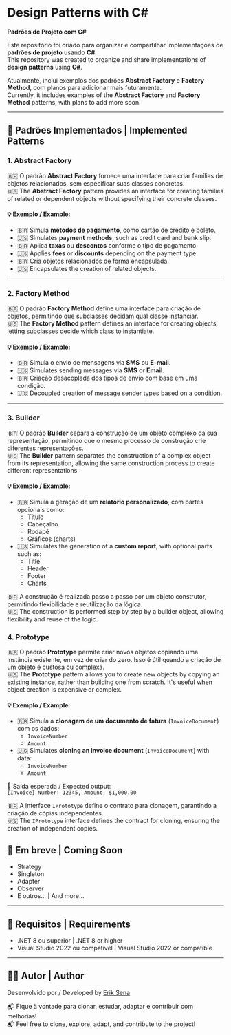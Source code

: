 # Design Patterns with C#  
**Padrões de Projeto com C#**

Este repositório foi criado para organizar e compartilhar implementações de **padrões de projeto** usando **C#**.  
This repository was created to organize and share implementations of **design patterns** using **C#**.

Atualmente, inclui exemplos dos padrões **Abstract Factory** e **Factory Method**, com planos para adicionar mais futuramente.  
Currently, it includes examples of the **Abstract Factory** and **Factory Method** patterns, with plans to add more soon.

---

## 🧱 Padrões Implementados | Implemented Patterns

### 1. Abstract Factory

🇧🇷 O padrão **Abstract Factory** fornece uma interface para criar famílias de objetos relacionados, sem especificar suas classes concretas.  
🇺🇸 The **Abstract Factory** pattern provides an interface for creating families of related or dependent objects without specifying their concrete classes.

#### 💡 Exemplo / Example:
- 🇧🇷 Simula **métodos de pagamento**, como cartão de crédito e boleto.
- 🇺🇸 Simulates **payment methods**, such as credit card and bank slip.
- 🇧🇷 Aplica **taxas** ou **descontos** conforme o tipo de pagamento.
- 🇺🇸 Applies **fees** or **discounts** depending on the payment type.
- 🇧🇷 Cria objetos relacionados de forma encapsulada.
- 🇺🇸 Encapsulates the creation of related objects.

---

### 2. Factory Method

🇧🇷 O padrão **Factory Method** define uma interface para criação de objetos, permitindo que subclasses decidam qual classe instanciar.  
🇺🇸 The **Factory Method** pattern defines an interface for creating objects, letting subclasses decide which class to instantiate.

#### 💡 Exemplo / Example:
- 🇧🇷 Simula o envio de mensagens via **SMS** ou **E-mail**.  
- 🇺🇸 Simulates sending messages via **SMS** or **Email**.
- 🇧🇷 Criação desacoplada dos tipos de envio com base em uma condição.  
- 🇺🇸 Decoupled creation of message sender types based on a condition.

---

### 3. Builder

🇧🇷 O padrão **Builder** separa a construção de um objeto complexo da sua representação, permitindo que o mesmo processo de construção crie diferentes representações.  
🇺🇸 The **Builder** pattern separates the construction of a complex object from its representation, allowing the same construction process to create different representations.

#### 💡 Exemplo / Example:
- 🇧🇷 Simula a geração de um **relatório personalizado**, com partes opcionais como:
  - Título
  - Cabeçalho
  - Rodapé
  - Gráficos (charts)
- 🇺🇸 Simulates the generation of a **custom report**, with optional parts such as:
  - Title
  - Header
  - Footer
  - Charts

🇧🇷 A construção é realizada passo a passo por um objeto construtor, permitindo flexibilidade e reutilização da lógica.  
🇺🇸 The construction is performed step by step by a builder object, allowing flexibility and reuse of the logic.

### 4. Prototype

🇧🇷 O padrão **Prototype** permite criar novos objetos copiando uma instância existente, em vez de criar do zero. Isso é útil quando a criação de um objeto é custosa ou complexa.  
🇺🇸 The **Prototype** pattern allows you to create new objects by copying an existing instance, rather than building one from scratch. It's useful when object creation is expensive or complex.

#### 💡 Exemplo / Example:
- 🇧🇷 Simula a **clonagem de um documento de fatura** (`InvoiceDocument`) com os dados:
  - `InvoiceNumber`
  - `Amount`
- 🇺🇸 Simulates **cloning an invoice document** (`InvoiceDocument`) with data:
  - `InvoiceNumber`
  - `Amount`

🧾 Saída esperada / Expected output:  
`[Invoice] Number: 12345, Amount: $1,000.00`

🇧🇷 A interface `IPrototype` define o contrato para clonagem, garantindo a criação de cópias independentes.  
🇺🇸 The `IPrototype` interface defines the contract for cloning, ensuring the creation of independent copies.


## 🚧 Em breve | Coming Soon

- Strategy  
- Singleton  
- Adapter  
- Observer  
- E outros... | And more...

---

## 📌 Requisitos | Requirements

- .NET 8 ou superior | .NET 8 or higher  
- Visual Studio 2022 ou compatível | Visual Studio 2022 or compatible

---

## 👨‍💻 Autor | Author

Desenvolvido por / Developed by [Erik Sena](https://github.com/eriksena16)

📬 Fique à vontade para clonar, estudar, adaptar e contribuir com melhorias!  
📬 Feel free to clone, explore, adapt, and contribute to the project!
